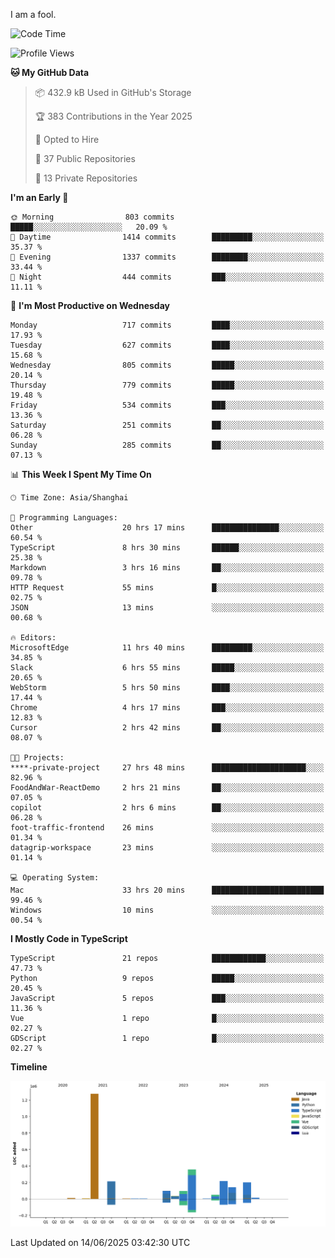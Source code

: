 I am a fool.

<!--START_SECTION:waka-->
![Code Time](http://img.shields.io/badge/Code%20Time-3%2C159%20hrs%2029%20mins-blue)

![Profile Views](http://img.shields.io/badge/Profile%20Views-3-blue)

**🐱 My GitHub Data** 

> 📦 432.9 kB Used in GitHub's Storage 
 > 
> 🏆 383 Contributions in the Year 2025
 > 
> 💼 Opted to Hire
 > 
> 📜 37 Public Repositories 
 > 
> 🔑 13 Private Repositories 
 > 
**I'm an Early 🐤** 

```text
🌞 Morning                803 commits         █████░░░░░░░░░░░░░░░░░░░░   20.09 % 
🌆 Daytime                1414 commits        █████████░░░░░░░░░░░░░░░░   35.37 % 
🌃 Evening                1337 commits        ████████░░░░░░░░░░░░░░░░░   33.44 % 
🌙 Night                  444 commits         ███░░░░░░░░░░░░░░░░░░░░░░   11.11 % 
```
📅 **I'm Most Productive on Wednesday** 

```text
Monday                   717 commits         ████░░░░░░░░░░░░░░░░░░░░░   17.93 % 
Tuesday                  627 commits         ████░░░░░░░░░░░░░░░░░░░░░   15.68 % 
Wednesday                805 commits         █████░░░░░░░░░░░░░░░░░░░░   20.14 % 
Thursday                 779 commits         █████░░░░░░░░░░░░░░░░░░░░   19.48 % 
Friday                   534 commits         ███░░░░░░░░░░░░░░░░░░░░░░   13.36 % 
Saturday                 251 commits         ██░░░░░░░░░░░░░░░░░░░░░░░   06.28 % 
Sunday                   285 commits         ██░░░░░░░░░░░░░░░░░░░░░░░   07.13 % 
```


📊 **This Week I Spent My Time On** 

```text
🕑︎ Time Zone: Asia/Shanghai

💬 Programming Languages: 
Other                    20 hrs 17 mins      ███████████████░░░░░░░░░░   60.54 % 
TypeScript               8 hrs 30 mins       ██████░░░░░░░░░░░░░░░░░░░   25.38 % 
Markdown                 3 hrs 16 mins       ██░░░░░░░░░░░░░░░░░░░░░░░   09.78 % 
HTTP Request             55 mins             █░░░░░░░░░░░░░░░░░░░░░░░░   02.75 % 
JSON                     13 mins             ░░░░░░░░░░░░░░░░░░░░░░░░░   00.68 % 

🔥 Editors: 
MicrosoftEdge            11 hrs 40 mins      █████████░░░░░░░░░░░░░░░░   34.85 % 
Slack                    6 hrs 55 mins       █████░░░░░░░░░░░░░░░░░░░░   20.65 % 
WebStorm                 5 hrs 50 mins       ████░░░░░░░░░░░░░░░░░░░░░   17.44 % 
Chrome                   4 hrs 17 mins       ███░░░░░░░░░░░░░░░░░░░░░░   12.83 % 
Cursor                   2 hrs 42 mins       ██░░░░░░░░░░░░░░░░░░░░░░░   08.07 % 

🐱‍💻 Projects: 
****-private-project     27 hrs 48 mins      █████████████████████░░░░   82.96 % 
FoodAndWar-ReactDemo     2 hrs 21 mins       ██░░░░░░░░░░░░░░░░░░░░░░░   07.05 % 
copilot                  2 hrs 6 mins        ██░░░░░░░░░░░░░░░░░░░░░░░   06.28 % 
foot-traffic-frontend    26 mins             ░░░░░░░░░░░░░░░░░░░░░░░░░   01.34 % 
datagrip-workspace       23 mins             ░░░░░░░░░░░░░░░░░░░░░░░░░   01.14 % 

💻 Operating System: 
Mac                      33 hrs 20 mins      █████████████████████████   99.46 % 
Windows                  10 mins             ░░░░░░░░░░░░░░░░░░░░░░░░░   00.54 % 
```

**I Mostly Code in TypeScript** 

```text
TypeScript               21 repos            ████████████░░░░░░░░░░░░░   47.73 % 
Python                   9 repos             █████░░░░░░░░░░░░░░░░░░░░   20.45 % 
JavaScript               5 repos             ███░░░░░░░░░░░░░░░░░░░░░░   11.36 % 
Vue                      1 repo              █░░░░░░░░░░░░░░░░░░░░░░░░   02.27 % 
GDScript                 1 repo              █░░░░░░░░░░░░░░░░░░░░░░░░   02.27 % 
```



**Timeline**

![Lines of Code chart](https://raw.githubusercontent.com/VeejaLiu/VeejaLiu/master/assets/bar_graph.png)


 Last Updated on 14/06/2025 03:42:30 UTC
<!--END_SECTION:waka-->
